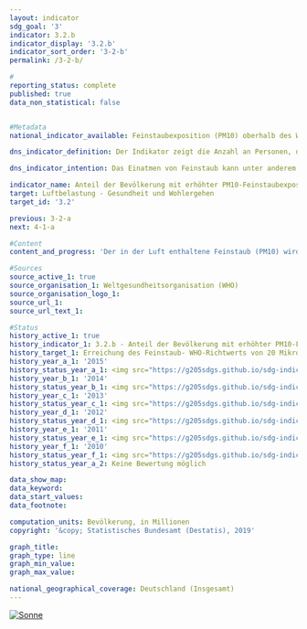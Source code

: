 ```yaml
---                   
layout: indicator                   
sdg_goal: '3'                   
indicator: 3.2.b                   
indicator_display: '3.2.b'                   
indicator_sort_order: '3-2-b'                   
permalink: /3-2-b/                   

#                   
reporting_status: complete                   
published: true                   
data_non_statistical: false                   


#Metadata                   
national_indicator_available: Feinstaubexposition (PM10) oberhalb des WHO-Richtwertes von mindestens 20 Mikrogramm pro m3 Luft im Jahresmittel                   

dns_indicator_definition: Der Indikator zeigt die Anzahl an Personen, die an ihrem Wohnort im Jahresmittel einer Exposition von mehr als 20 Mikrogramm Feinstaub PM10 (Staubteilchen mit einem Durchmesser kleiner 10 Mikrometer) pro Kubikmeter (m³) Luft ausgesetzt waren (nur Hintergrundbelastungen, ohne lokale Quellen).                   

dns_indicator_intention: Das Einatmen von Feinstaub kann unter anderem zu Erkrankungen der Atemwege (z. B. chronisch obstruktiven Lungenerkrankungen ([COPD] oder Lungenkrebs) und Herz-Kreislauf-Erkrankungen (z. B. Herzinfarkt) führen. Zum besseren Schutz der Gesundheit soll daher bis zum Jahr 2030 erreicht werden, dass niemand an seinem Wohnort im Jahresmittel mehr als 20 Mikrogramm Feinstaub PM10 pro Kubikmeter(m³) Luft (Richtwert der Weltgesundheitsorganisation) ausgesetzt ist.                   

indicator_name: Anteil der Bevölkerung mit erhöhter PM10-Feinstaubexposition                   
target: Luftbelastung - Gesundheit und Wohlergehen                   
target_id: '3.2'                   

previous: 3-2-a                   
next: 4-1-a                   

#Content                    
content_and_progress: 'Der in der Luft enthaltene Feinstaub (PM10) wird an insgesamt mehr als 370 Luftmessstationen sowohl in Ballungsgebieten als auch in ländlichen Regionen für Deutschland erfasst. Dabei werden für die Berechnung dieses Indikators nur diejenigen Messstationen berücksichtigt, die keinem direkten Feinstaubausstoß zum Beispiel aus dem Verkehr ausgesetzt sind, da diese nur die punktuell erhöhte („Hot Spots“) und keine großflächige Belastung abbilden. Aus diesen erhobenen Daten zur sogenannten Hintergrundbelastung wird mittels einer Verschneidung räumlicher Informationen die Anzahl der Personen bestimmt, die im Jahresmittel an ihrem Wohnort einer Feinstaubbelastung von mehr als 20 Mikrogramm pro Kubikmeter Luft ausgesetzt sind. Da die Modellrechnung nur auf denjenigen Messstationen basiert, die keinem direkten Feinstaubausstoß aus lokalen Quellen ausgesetzt sind, kann von einer Unterschätzung des Indikators ausgegangen werden. Somit bildet der Indikator keine flächendeckende Einhaltung des Richtwertes, sondern eine auf die Wohnorte der Bevölkerung bezogene Einhaltung ab. Er gibt weder einen Hinweis auf die Höhe der Exposition der Bevölkerung insgesamt noch auf deren Variation im Jahresverlauf. Nicht gesondert betrachtet werden durch diesen Indikator zudem die Belastungen durch kleinere Feinstaubpartikel (PM2,5 und PM0,1). Feinstaub entsteht hauptsächlich bei Verbrennungsprozessen fossiler Energieträger wie dem Heizen, in industriellen Anlagen oder dem Straßenverkehr. Neben diesen primären Quellen kann sich Feinstaub auch sekundär durch chemische Reaktion von Luftschadstoffen beispielsweise aus der Landwirtschaft bilden. Die Feinstaubbelastung mit PM10 ist in den vergangenen Jahren deutlich gesunken. Während im Jahr 2007 die durchschnittliche Belastung der Bevölkerung noch bei 20,7 Mikrogramm pro Kubikmeter Luft lag, betrug sie im Jahr 2015 nur noch 16,5 Mikrogramm pro Kubikmeter. Im gleichen Zeitraum ist auch die Anzahl der Personen deutlich zurückgegangen, die im Jahresmittel an ihrem Wohnort einer Feinstaubbelastung von mehr als 20 Mikrogramm PM10 pro Kubikmeter Luft ausgesetzt war: Im Jahr 2007 waren es rund 50 Millionen Personen, im Jahr 2015 noch rund 4 Millionen Personen. Ein Teil des starken Rückgangs zwischen 2014 und 2015 beruht vermutlich darauf, dass im Jahr 2015 außergewöhnlich wenig austauscharme Wetterlagen auftraten. Wenn sich die durchschnittliche Entwicklung der letzten Jahre weiter fortsetzt, kann das erreichte Ziel, die Bevölkerung flächendeckend einer Hintergrund-Feinstaubexposition von unter 20 Mikrogramm pro Kubikmeter Luft im Jahresmittel auszusetzen, voraussichtlich gehalten werden.'                   

#Sources
source_active_1: true                           
source_organisation_1: Weltgesundheitsorganisation (WHO)                           
source_organisation_logo_1:                            
source_url_1:                            
source_url_text_1:                            

#Status                   
history_active_1: true                   
history_indicator_1: 3.2.b - Anteil der Bevölkerung mit erhöhter PM10-Feinstaubexposition                   
history_target_1: Erreichung des Feinstaub- WHO-Richtwerts von 20 Mikrogramm/m3 für  M10 im Jahresmittel möglichst flächendeckend bis 2030
history_year_a_1: '2015'                           
history_status_year_a_1: <img src="https://g205sdgs.github.io/sdg-indicators/public/Wettersymbole/Sonne.png" alt="Sonne" />
history_year_b_1: '2014'                           
history_status_year_b_1: <img src="https://g205sdgs.github.io/sdg-indicators/public/Wettersymbole/Sonne.png" alt="Sonne" />
history_year_c_1: '2013'                           
history_status_year_c_1: <img src="https://g205sdgs.github.io/sdg-indicators/public/Wettersymbole/Sonne.png" alt="Sonne" />
history_year_d_1: '2012'                           
history_status_year_d_1: <img src="https://g205sdgs.github.io/sdg-indicators/public/Wettersymbole/Sonne.png" alt="Sonne" />
history_year_e_1: '2011'                           
history_status_year_e_1: <img src="https://g205sdgs.github.io/sdg-indicators/public/Wettersymbole/Sonne.png" alt="Sonne" />
history_year_f_1: '2010'                           
history_status_year_f_1: <img src="https://g205sdgs.github.io/sdg-indicators/public/Wettersymbole/Sonne.png" alt="Sonne" />
history_status_year_a_2: Keine Bewertung möglich

data_show_map: 
data_keyword:                    
data_start_values:                    
data_footnote:                    

computation_units: Bevölkerung, in Millionen                   
copyright: '&copy; Statistisches Bundesamt (Destatis), 2019'                   

graph_title:                    
graph_type: line                   
graph_min_value:                    
graph_max_value:                    

national_geographical_coverage: Deutschland (Insgesamt)                   
---
```

<a href="https://nachhaltige-entwicklung-deutschland.github.io/open-sdg-site-starter/status/"><img src="https://g205sdgs.github.io/sdg-indicators/public/Wettersymbole/Sonne.png" alt="Sonne" />                           
</a>